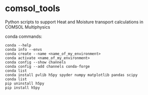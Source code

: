 # comsol_tools
Python scripts to support Heat and Moisture transport calculations in COMSOL Multiphysics


conda commands:

```
conda --help
conda info --envs
conda create --name <name_of_my_environment>
conda activate <name_of_my_environment>
conda config --show channels
conda config --add channels conda-forge
conda list
conda install pvlib h5py spyder numpy matplotlib pandas scipy
conda list
pip uninstall h5py
pip install h5py
```
